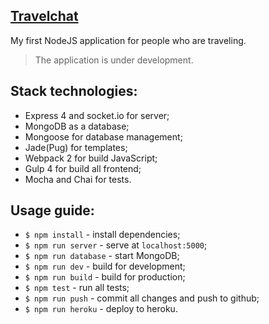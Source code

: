 ## [Travelchat](https://travel-chat.herokuapp.com/)
My first NodeJS application for people who are traveling. 
>The application is under development.

## Stack technologies:
- Express 4 and socket.io for server; 
- MongoDB as a database;
- Mongoose for database management;
- Jade(Pug) for templates;
- Webpack 2 for build JavaScript;
- Gulp 4 for build all frontend;
- Mocha and Chai for tests.

## Usage guide:
- `$ npm install` - install dependencies;
- `$ npm run server` - serve at `localhost:5000`;
- `$ npm run database` - start MongoDB;
- `$ npm run dev` - build for development;
- `$ npm run build` - build for production;
- `$ npm test` - run all tests;
- `$ npm run push` - commit all changes and push to github;
- `$ npm run heroku` - deploy to heroku.
